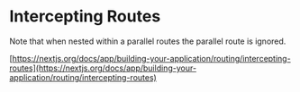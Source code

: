# Intercepting Routes

Note that when nested within a parallel routes the parallel route is ignored.

[https://nextjs.org/docs/app/building-your-application/routing/intercepting-routes](https://nextjs.org/docs/app/building-your-application/routing/intercepting-routes)
